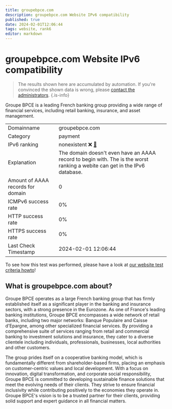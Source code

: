 ```yaml
---
title: groupebpce.com
description: groupebpce.com Website IPv6 compatibility
published: true
date: 2024-02-01T12:06:44
tags: website, rank6
editor: markdown
---
```


# groupebpce.com Website IPv6 compatibility

> The results shown here are accumulated by automation. If you're convinced the shown data is wrong, please [contact the administrators](/howto/chat). 
{.is-info}

Groupe BPCE is a leading French banking group providing a wide range of financial services, including retail banking, insurance, and asset management.


|   |   |
| - | - |
| Domainname | groupebpce.com
| Category | payment |
| IPv6 ranking | nonexistent :x: [🔗](/howto/ranking) |
| Explanation | The domain doesn't even have an AAAA record to begin with. The is the worst ranking a webite can get in the IPv6 database. |
| Amount of AAAA records for domain | 0 |
| ICMPv6 success rate | 0%|
| HTTP success rate | 0% |
| HTTPS success rate | 0% |
| Last Check Timestamp | 2024-02-01 12:06:44 |

To see how this test was performed, please have a look at [our website test criteria howto](/howto/testcriteria/website)!


## What is groupebpce.com about?
Groupe BPCE operates as a large French banking group that has firmly established itself as a significant player in the banking and insurance sectors, with a strong presence in the Eurozone. As one of France's leading banking institutions, Groupe BPCE encompasses a wide network of retail banks, including two major networks: Banque Populaire and Caisse d'Epargne, among other specialized financial services. By providing a comprehensive suite of services ranging from retail and commercial banking to investment solutions and insurance, they cater to a diverse clientele including individuals, professionals, businesses, local authorities and other customers.

The group prides itself on a cooperative banking model, which is fundamentally different from shareholder-based firms, placing an emphasis on customer-centric values and local development. With a focus on innovation, digital transformation, and corporate social responsibility, Groupe BPCE is committed to developing sustainable finance solutions that meet the evolving needs of their clients. They strive to ensure financial inclusivity while contributing positively to the economies they operate in. Groupe BPCE's vision is to be a trusted partner for their clients, providing solid support and expert guidance in all financial matters.


